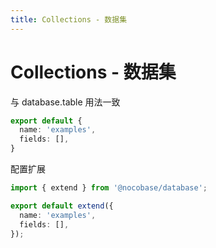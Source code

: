 ```yaml
---
title: Collections - 数据集
---
```


# Collections - 数据集

与 database.table 用法一致

```ts
export default {
  name: 'examples',
  fields: [],
}
```

配置扩展

```ts
import { extend } from '@nocobase/database';

export default extend({
  name: 'examples',
  fields: [],
});
```